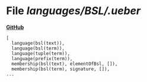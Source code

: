 # File _languages/BSL/.ueber_
**[GitHub](https://github.com/softlang/yas/blob/master/languages/BSL/.ueber)**
```
[
  language(bsl(text)),
  language(bsl(term)),
  language(tuple(term)),
  language(prefix(term)),
  membership(bsl(text), elementOfBsl, []),
  membership(bsl(term), signature, []),
...
```
